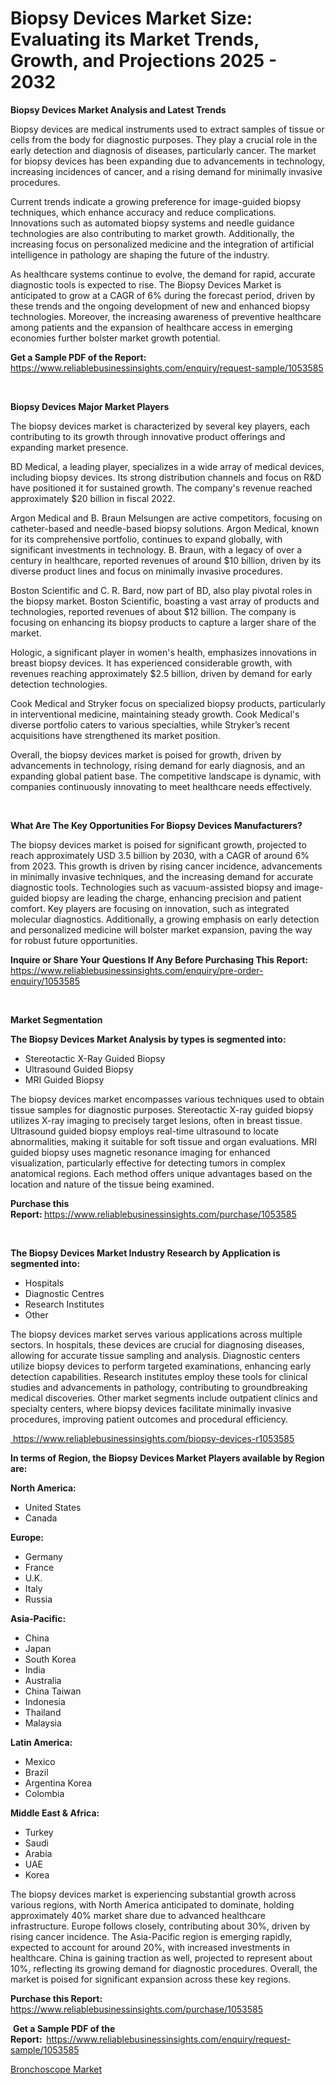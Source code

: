 <p><h1>Biopsy Devices Market Size: Evaluating its Market Trends, Growth, and Projections 2025 - 2032</h1></p><p><strong>Biopsy Devices Market Analysis and Latest Trends</strong></p>
<p><p>Biopsy devices are medical instruments used to extract samples of tissue or cells from the body for diagnostic purposes. They play a crucial role in the early detection and diagnosis of diseases, particularly cancer. The market for biopsy devices has been expanding due to advancements in technology, increasing incidences of cancer, and a rising demand for minimally invasive procedures. </p><p>Current trends indicate a growing preference for image-guided biopsy techniques, which enhance accuracy and reduce complications. Innovations such as automated biopsy systems and needle guidance technologies are also contributing to market growth. Additionally, the increasing focus on personalized medicine and the integration of artificial intelligence in pathology are shaping the future of the industry.</p><p>As healthcare systems continue to evolve, the demand for rapid, accurate diagnostic tools is expected to rise. The Biopsy Devices Market is anticipated to grow at a CAGR of 6% during the forecast period, driven by these trends and the ongoing development of new and enhanced biopsy technologies. Moreover, the increasing awareness of preventive healthcare among patients and the expansion of healthcare access in emerging economies further bolster market growth potential.</p></p>
<p><strong>Get a Sample PDF of the Report:&nbsp;</strong> <a href="https://www.reliablebusinessinsights.com/enquiry/request-sample/1053585?utm_campaign=2984&utm_medium=2&utm_source=Github&utm_content=ia&utm_term=03032025&utm_id=biopsy-devices">https://www.reliablebusinessinsights.com/enquiry/request-sample/1053585</a></p>
<p>&nbsp;</p>
<p><strong>Biopsy Devices Major Market Players</strong></p>
<p><p>The biopsy devices market is characterized by several key players, each contributing to its growth through innovative product offerings and expanding market presence. </p><p>BD Medical, a leading player, specializes in a wide array of medical devices, including biopsy devices. Its strong distribution channels and focus on R&D have positioned it for sustained growth. The company's revenue reached approximately $20 billion in fiscal 2022.</p><p>Argon Medical and B. Braun Melsungen are active competitors, focusing on catheter-based and needle-based biopsy solutions. Argon Medical, known for its comprehensive portfolio, continues to expand globally, with significant investments in technology. B. Braun, with a legacy of over a century in healthcare, reported revenues of around $10 billion, driven by its diverse product lines and focus on minimally invasive procedures.</p><p>Boston Scientific and C. R. Bard, now part of BD, also play pivotal roles in the biopsy market. Boston Scientific, boasting a vast array of products and technologies, reported revenues of about $12 billion. The company is focusing on enhancing its biopsy products to capture a larger share of the market. </p><p>Hologic, a significant player in women's health, emphasizes innovations in breast biopsy devices. It has experienced considerable growth, with revenues reaching approximately $2.5 billion, driven by demand for early detection technologies. </p><p>Cook Medical and Stryker focus on specialized biopsy products, particularly in interventional medicine, maintaining steady growth. Cook Medical's diverse portfolio caters to various specialties, while Stryker’s recent acquisitions have strengthened its market position.</p><p>Overall, the biopsy devices market is poised for growth, driven by advancements in technology, rising demand for early diagnosis, and an expanding global patient base. The competitive landscape is dynamic, with companies continuously innovating to meet healthcare needs effectively.</p></p>
<p>&nbsp;</p>
<p><strong>What Are The Key Opportunities For Biopsy Devices Manufacturers?</strong></p>
<p><p>The biopsy devices market is poised for significant growth, projected to reach approximately USD 3.5 billion by 2030, with a CAGR of around 6% from 2023. This growth is driven by rising cancer incidence, advancements in minimally invasive techniques, and the increasing demand for accurate diagnostic tools. Technologies such as vacuum-assisted biopsy and image-guided biopsy are leading the charge, enhancing precision and patient comfort. Key players are focusing on innovation, such as integrated molecular diagnostics. Additionally, a growing emphasis on early detection and personalized medicine will bolster market expansion, paving the way for robust future opportunities.</p></p>
<p><strong>Inquire or Share Your Questions If Any Before Purchasing This Report:</strong> <a href="https://www.reliablebusinessinsights.com/enquiry/pre-order-enquiry/1053585?utm_campaign=2984&utm_medium=2&utm_source=Github&utm_content=ia&utm_term=03032025&utm_id=biopsy-devices">https://www.reliablebusinessinsights.com/enquiry/pre-order-enquiry/1053585</a></p>
<p>&nbsp;</p>
<p><strong>Market Segmentation</strong></p>
<p><strong>The Biopsy Devices Market Analysis by types is segmented into:</strong></p>
<p><ul><li>Stereotactic X-Ray Guided Biopsy</li><li>Ultrasound Guided Biopsy</li><li>MRI Guided Biopsy</li></ul></p>
<p><p>The biopsy devices market encompasses various techniques used to obtain tissue samples for diagnostic purposes. Stereotactic X-ray guided biopsy utilizes X-ray imaging to precisely target lesions, often in breast tissue. Ultrasound guided biopsy employs real-time ultrasound to locate abnormalities, making it suitable for soft tissue and organ evaluations. MRI guided biopsy uses magnetic resonance imaging for enhanced visualization, particularly effective for detecting tumors in complex anatomical regions. Each method offers unique advantages based on the location and nature of the tissue being examined.</p></p>
<p><strong>Purchase this Report:&nbsp;</strong><a href="https://www.reliablebusinessinsights.com/purchase/1053585?utm_campaign=2984&utm_medium=2&utm_source=Github&utm_content=ia&utm_term=03032025&utm_id=biopsy-devices">https://www.reliablebusinessinsights.com/purchase/1053585</a></p>
<p>&nbsp;</p>
<p><strong>The Biopsy Devices Market Industry Research by Application is segmented into:</strong></p>
<p><ul><li>Hospitals</li><li>Diagnostic Centres</li><li>Research Institutes</li><li>Other</li></ul></p>
<p><p>The biopsy devices market serves various applications across multiple sectors. In hospitals, these devices are crucial for diagnosing diseases, allowing for accurate tissue sampling and analysis. Diagnostic centers utilize biopsy devices to perform targeted examinations, enhancing early detection capabilities. Research institutes employ these tools for clinical studies and advancements in pathology, contributing to groundbreaking medical discoveries. Other market segments include outpatient clinics and specialty centers, where biopsy devices facilitate minimally invasive procedures, improving patient outcomes and procedural efficiency.</p></p>
<p><a href="https://www.reliablebusinessinsights.com/biopsy-devices-r1053585?utm_campaign=2984&utm_medium=2&utm_source=Github&utm_content=ia&utm_term=03032025&utm_id=biopsy-devices">&nbsp;https://www.reliablebusinessinsights.com/biopsy-devices-r1053585</a></p>
<p><strong>In terms of Region, the Biopsy Devices Market Players available by Region are:</strong></p>
<p>
    <p> <strong> North America: </strong>
        <ul>
            <li>United States</li>
            <li>Canada</li>
        </ul>
        </p> 
    <p> <strong> Europe: </strong>
        <ul>
            <li>Germany</li>
            <li>France</li>
            <li>U.K.</li>
            <li>Italy</li>
            <li>Russia</li>
        </ul>
        </p> 
    <p> <strong> Asia-Pacific: </strong>
        <ul>
            <li>China</li>
            <li>Japan</li>
            <li>South Korea</li>
            <li>India</li>
            <li>Australia</li>
            <li>China Taiwan</li>
            <li>Indonesia</li>
            <li>Thailand</li>
            <li>Malaysia</li>
        </ul>
        </p> 
    <p> <strong> Latin America: </strong>
        <ul>
            <li>Mexico</li>
            <li>Brazil</li>
            <li>Argentina Korea</li>
            <li>Colombia</li>
        </ul>
        </p> 
    <p> <strong> Middle East & Africa: </strong>
        <ul>
            <li>Turkey</li>
            <li>Saudi</li>
            <li>Arabia</li>
            <li>UAE</li>
            <li>Korea</li>
        </ul>
    </p>
    </p>
<p><p>The biopsy devices market is experiencing substantial growth across various regions, with North America anticipated to dominate, holding approximately 40% market share due to advanced healthcare infrastructure. Europe follows closely, contributing about 30%, driven by rising cancer incidence. The Asia-Pacific region is emerging rapidly, expected to account for around 20%, with increased investments in healthcare. China is gaining traction as well, projected to represent about 10%, reflecting its growing demand for diagnostic procedures. Overall, the market is poised for significant expansion across these key regions.</p></p>
<p><strong>Purchase this Report: </strong><a href="https://www.reliablebusinessinsights.com/purchase/1053585?utm_campaign=2984&utm_medium=2&utm_source=Github&utm_content=ia&utm_term=03032025&utm_id=biopsy-devices">https://www.reliablebusinessinsights.com/purchase/1053585</a></p>
<p>&nbsp;<strong>Get a Sample PDF of the Report:&nbsp;&nbsp;</strong><a href="https://www.reliablebusinessinsights.com/enquiry/request-sample/1053585?utm_campaign=2984&utm_medium=2&utm_source=Github&utm_content=ia&utm_term=03032025&utm_id=biopsy-devices">https://www.reliablebusinessinsights.com/enquiry/request-sample/1053585</a></p>
<p><strong></strong></p>
<p><p><a href="https://github.com/delindacallegari68/Market-Research-Report-List-1/blob/main/bronchoscope-market.md?utm_campaign=2984&utm_medium=2&utm_source=Github&utm_content=ia&utm_term=03032025&utm_id=biopsy-devices">Bronchoscope Market</a></p></p>